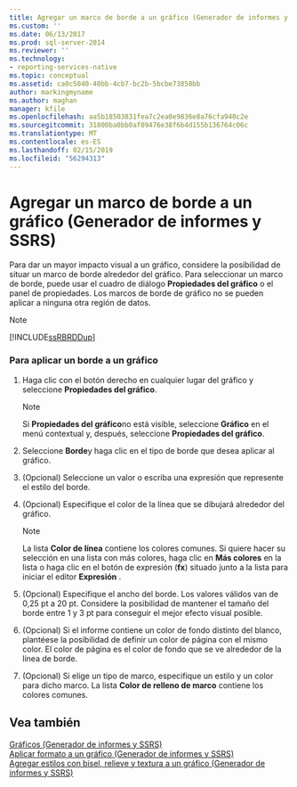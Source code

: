 ```yaml
---
title: Agregar un marco de borde a un gráfico (Generador de informes y SSRS) | Microsoft Docs
ms.custom: ''
ms.date: 06/13/2017
ms.prod: sql-server-2014
ms.reviewer: ''
ms.technology:
- reporting-services-native
ms.topic: conceptual
ms.assetid: ca0c5040-40bb-4cb7-bc2b-5bcbe73858bb
author: markingmyname
ms.author: maghan
manager: kfile
ms.openlocfilehash: aa5b18503831fea7c2ea0e9836e8a76cfa940c2e
ms.sourcegitcommit: 31800ba0bb0af09476e38f6b4d155b136764c06c
ms.translationtype: MT
ms.contentlocale: es-ES
ms.lasthandoff: 02/15/2019
ms.locfileid: "56294313"
---
```

# <a name="add-a-border-frame-to-a-chart-report-builder-and-ssrs"></a>Agregar un marco de borde a un gráfico (Generador de informes y SSRS)
  Para dar un mayor impacto visual a un gráfico, considere la posibilidad de situar un marco de borde alrededor del gráfico. Para seleccionar un marco de borde, puede usar el cuadro de diálogo **Propiedades del gráfico** o el panel de propiedades. Los marcos de borde de gráfico no se pueden aplicar a ninguna otra región de datos.  
  
> [!NOTE]  
>  [!INCLUDE[ssRBRDDup](../../includes/ssrbrddup-md.md)]  
  
### <a name="to-apply-a-border-to-a-chart"></a>Para aplicar un borde a un gráfico  
  
1.  Haga clic con el botón derecho en cualquier lugar del gráfico y seleccione **Propiedades del gráfico**.  
  
    > [!NOTE]  
    >  Si **Propiedades del gráfico**no está visible, seleccione **Gráfico** en el menú contextual y, después, seleccione **Propiedades del gráfico**.  
  
2.  Seleccione **Borde**y haga clic en el tipo de borde que desea aplicar al gráfico.  
  
3.  (Opcional) Seleccione un valor o escriba una expresión que represente el estilo del borde.  
  
4.  (Opcional) Especifique el color de la línea que se dibujará alrededor del gráfico.  
  
    > [!NOTE]  
    >  La lista **Color de línea** contiene los colores comunes. Si quiere hacer su selección en una lista con más colores, haga clic en **Más colores** en la lista o haga clic en el botón de expresión (**fx**) situado junto a la lista para iniciar el editor **Expresión** .  
  
5.  (Opcional) Especifique el ancho del borde. Los valores válidos van de 0,25 pt a 20 pt. Considere la posibilidad de mantener el tamaño del borde entre 1 y 3 pt para conseguir el mejor efecto visual posible.  
  
6.  (Opcional) Si el informe contiene un color de fondo distinto del blanco, plantéese la posibilidad de definir un color de página con el mismo color. El color de página es el color de fondo que se ve alrededor de la línea de borde.  
  
7.  (Opcional) Si elige un tipo de marco, especifique un estilo y un color para dicho marco. La lista **Color de relleno de marco** contiene los colores comunes.  
  
## <a name="see-also"></a>Vea también  
 [Gráficos &#40;Generador de informes y SSRS&#41;](charts-report-builder-and-ssrs.md)   
 [Aplicar formato a un gráfico &#40;Generador de informes y SSRS&#41;](formatting-a-chart-report-builder-and-ssrs.md)   
 [Agregar estilos con bisel, relieve y textura a un gráfico &#40;Generador de informes y SSRS&#41;](chart-effects-add-bevel-emboss-or-texture-report-builder.md)  
  
  
